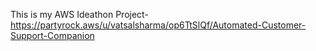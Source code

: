 This is my AWS Ideathon Project- https://partyrock.aws/u/vatsalsharma/op6TtSlQf/Automated-Customer-Support-Companion
